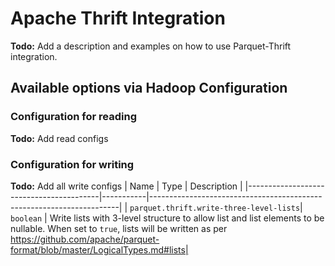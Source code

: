 <!--
  ~ Licensed to the Apache Software Foundation (ASF) under one
  ~ or more contributor license agreements.  See the NOTICE file
  ~ distributed with this work for additional information
  ~ regarding copyright ownership.  The ASF licenses this file
  ~ to you under the Apache License, Version 2.0 (the
  ~ "License"); you may not use this file except in compliance
  ~ with the License.  You may obtain a copy of the License at
  ~
  ~   http://www.apache.org/licenses/LICENSE-2.0
  ~
  ~ Unless required by applicable law or agreed to in writing,
  ~ software distributed under the License is distributed on an
  ~ "AS IS" BASIS, WITHOUT WARRANTIES OR CONDITIONS OF ANY
  ~ KIND, either express or implied.  See the License for the
  ~ specific language governing permissions and limitations
  ~ under the License.
  -->

# Apache Thrift Integration

**Todo:** Add a description and examples on how to use Parquet-Thrift integration.

## Available options via Hadoop Configuration

### Configuration for reading
**Todo:** Add read configs

### Configuration for writing
**Todo:** Add all write configs
| Name                                    | Type      | Description                                                          |
|-----------------------------------------|-----------|----------------------------------------------------------------------|
| `parquet.thrift.write-three-level-lists`| `boolean` | Write lists with 3-level structure to allow list and list elements to be nullable. When set to `true`, lists will be written as per https://github.com/apache/parquet-format/blob/master/LogicalTypes.md#lists|
